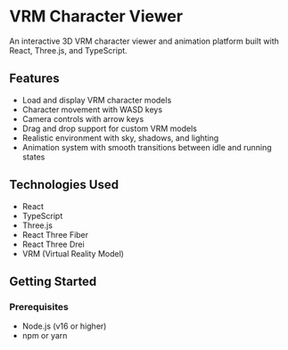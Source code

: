 # VRM Character Viewer

An interactive 3D VRM character viewer and animation platform built with React, Three.js, and TypeScript.

## Features

- Load and display VRM character models
- Character movement with WASD keys
- Camera controls with arrow keys
- Drag and drop support for custom VRM models
- Realistic environment with sky, shadows, and lighting
- Animation system with smooth transitions between idle and running states

## Technologies Used

- React 
- TypeScript
- Three.js
- React Three Fiber
- React Three Drei
- VRM (Virtual Reality Model)

## Getting Started

### Prerequisites

- Node.js (v16 or higher)
- npm or yarn